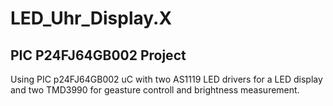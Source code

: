 # LED_Uhr_Display.X

## PIC P24FJ64GB002 Project

Using PIC p24FJ64GB002 uC with two AS1119 LED drivers for a LED display and two TMD3990 for geasture controll and brightness measurement.
